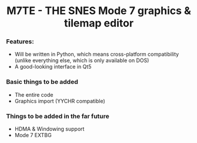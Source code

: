 <h1 align=center>M7TE - THE SNES Mode 7 graphics & tilemap editor </h1>


<h3>Features:</h3>
<ul>
    <li>Will be written in Python, which means cross-platform compatibility (unlike everything else, which is only available on DOS)</li>
    <li>A good-looking interface in Qt5</li>
</ul>
<h3>Basic things to be added</h3>
<ul>
    <li>The entire code</li>
    <li>Graphics import (YYCHR compatible)</li>
</ul>
<h3>Things to be added in the far future </h3>
<ul> 
    <li>HDMA & Windowing support</li>
    <li>Mode 7 EXTBG</li>
</ul>